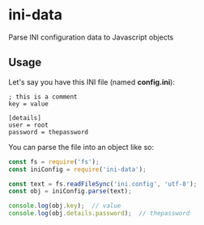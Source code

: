 # ini-data
Parse INI configuration data to Javascript objects

## Usage
Let's say you have this INI file (named **config.ini**):

```
; this is a comment
key = value

[details]
user = root
password = thepassword
```

You can parse the file into an object like so:

```javascript
const fs = require('fs');
const iniConfig = require('ini-data');

const text = fs.readFileSync('ini.config', 'utf-8');
const obj = iniConfig.parse(text);

console.log(obj.key);  // value
console.log(obj.details.password);  // thepassword
```